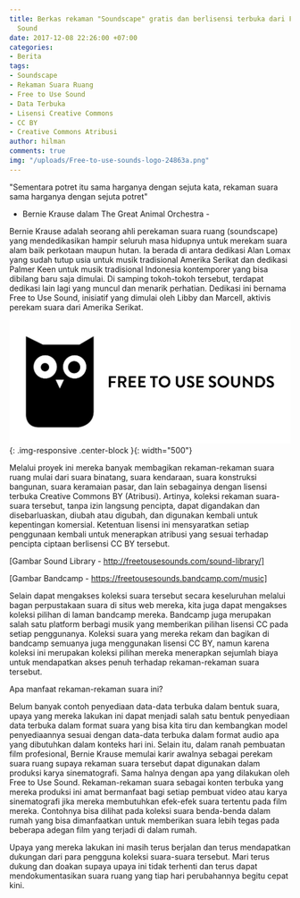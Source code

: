 ```yaml
---
title: Berkas rekaman "Soundscape" gratis dan berlisensi terbuka dari Free to Use
  Sound
date: 2017-12-08 22:26:00 +07:00
categories:
- Berita
tags:
- Soundscape
- Rekaman Suara Ruang
- Free to Use Sound
- Data Terbuka
- Lisensi Creative Commons
- CC BY
- Creative Commons Atribusi
author: hilman
comments: true
img: "/uploads/Free-to-use-sounds-logo-24863a.png"
---
```


"Sementara potret itu sama harganya dengan sejuta kata, rekaman suara sama harganya dengan sejuta potret"
- Bernie Krause dalam The Great Animal Orchestra -

Bernie Krause adalah seorang ahli perekaman suara ruang (soundscape) yang mendedikasikan hampir seluruh masa hidupnya untuk merekam suara alam baik perkotaan maupun hutan. Ia berada di antara dedikasi Alan Lomax yang sudah tutup usia untuk musik tradisional Amerika Serikat dan dedikasi Palmer Keen untuk musik tradisional Indonesia kontemporer yang bisa dibilang baru saja dimulai. Di samping tokoh-tokoh tersebut, terdapat dedikasi lain lagi yang muncul dan menarik perhatian. Dedikasi ini bernama Free to Use Sound, inisiatif yang dimulai oleh Libby dan Marcell, aktivis perekam suara dari Amerika Serikat.

![Free-to-use-sounds-logo-24863a.png](/uploads/Free-to-use-sounds-logo-24863a.png){: .img-responsive .center-block }{: width="500"}

Melalui proyek ini mereka banyak membagikan rekaman-rekaman suara ruang mulai dari suara binatang, suara kendaraan, suara konstruksi bangunan, suara keramaian pasar, dan lain sebagainya dengan lisensi terbuka Creative Commons BY (Atribusi). Artinya, koleksi rekaman suara-suara tersebut, tanpa izin langsung pencipta, dapat digandakan dan disebarluaskan, diubah atau digubah, dan digunakan kembali untuk kepentingan komersial. Ketentuan lisensi ini mensyaratkan setiap penggunaan kembali untuk menerapkan atribusi yang sesuai terhadap pencipta ciptaan berlisensi CC BY tersebut. 

[Gambar Sound Library - http://freetousesounds.com/sound-library/]

[Gambar Bandcamp - https://freetousesounds.bandcamp.com/music]

Selain dapat mengakses koleksi suara tersebut secara keseluruhan melalui bagan perpustakaan suara di situs web mereka, kita juga dapat mengakses koleksi pilihan di laman bandcamp mereka. Bandcamp juga merupakan salah satu platform berbagi musik yang memberikan pilihan lisensi CC pada setiap penggunanya. Koleksi suara yang mereka rekam dan bagikan di bandcamp semuanya juga menggunakan lisensi CC BY, namun karena koleksi ini merupakan koleksi pilihan mereka menerapkan sejumlah biaya untuk mendapatkan akses penuh terhadap rekaman-rekaman suara tersebut. 

Apa manfaat rekaman-rekaman suara ini?

Belum banyak contoh penyediaan data-data terbuka dalam bentuk suara, upaya yang mereka lakukan ini dapat menjadi salah satu bentuk penyediaan data terbuka dalam format suara yang bisa kita tiru dan kembangkan model penyediaannya sesuai dengan data-data terbuka dalam format audio apa yang dibutuhkan dalam konteks hari ini. Selain itu, dalam ranah pembuatan film profesional, Bernie Krause memulai karir awalnya sebagai perekam suara ruang supaya rekaman suara tersebut dapat digunakan dalam produksi karya sinematografi. Sama halnya dengan apa yang dilakukan oleh Free to Use Sound. Rekaman-rekaman suara sebagai konten terbuka yang mereka produksi ini amat bermanfaat bagi setiap pembuat video atau karya sinematografi jika mereka membutuhkan efek-efek suara tertentu pada film mereka. Contohnya bisa dilihat pada koleksi suara benda-benda dalam rumah yang bisa dimanfaatkan untuk memberikan suara lebih tegas pada beberapa adegan film yang terjadi di dalam rumah. 

Upaya yang mereka lakukan ini masih terus berjalan dan terus mendapatkan dukungan dari para pengguna koleksi suara-suara tersebut. Mari terus dukung dan doakan supaya upaya ini tidak terhenti dan terus dapat mendokumentasikan suara ruang yang tiap hari perubahannya begitu cepat kini.

